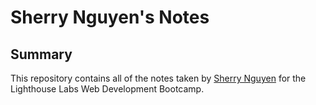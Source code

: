 # Sherry Nguyen's Notes
## Summary 

This repository contains all of the notes taken by [Sherry Nguyen](https://github.com/sherrynganguyen) for the Lighthouse Labs Web Development Bootcamp.